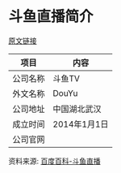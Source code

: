 # 斗鱼直播简介

[原文链接](https://www.it-this-year.com/2020/04/23/287)

|项目|内容|
|-----|-----|
|公司名称|斗鱼TV|
|外文名称|DouYu|
|公司地址|中国湖北武汉|
|成立时间|2014年1月1日|
|公司官网||

资料来源: 
[百度百科-斗鱼直播](https://baike.baidu.com/item/%E6%96%97%E9%B1%BC/17199575?fromtitle=%E6%96%97%E9%B1%BC%E7%9B%B4%E6%92%AD&fromid=24399325)